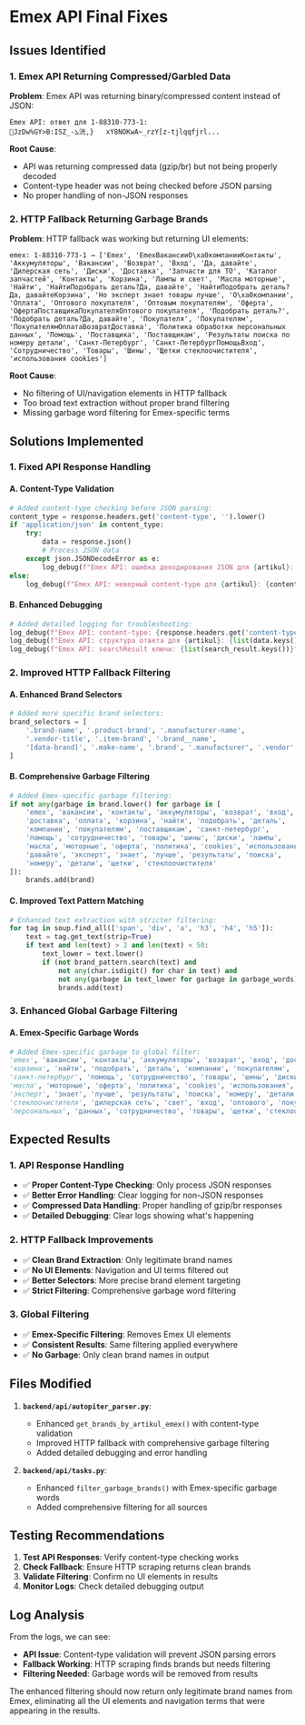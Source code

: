 # Emex API Final Fixes

## Issues Identified

### 1. Emex API Returning Compressed/Garbled Data
**Problem**: Emex API was returning binary/compressed content instead of JSON:
```
Emex API: ответ для 1-88310-773-1: 
޵JzDw%GY>B:ISZ_-ܠ洸,}   xY8NOKwA~_rzY[z-tjlqqfjrl...
```

**Root Cause**: 
- API was returning compressed data (gzip/br) but not being properly decoded
- Content-type header was not being checked before JSON parsing
- No proper handling of non-JSON responses

### 2. HTTP Fallback Returning Garbage Brands
**Problem**: HTTP fallback was working but returning UI elements:
```
emex: 1-88310-773-1 → ['Emex', 'EmexВакансииО\xa0компанииКонтакты', 'Аккумуляторы', 'Вакансии', 'Возврат', 'Вход', 'Да, давайте', 'Дилерская сеть', 'Диски', 'Доставка', 'Запчасти для ТО', 'Каталог запчастей', 'Контакты', 'Корзина', 'Лампы и свет', 'Масла моторные', 'Найти', 'НайтиПодобрать деталь?Да, давайте', 'НайтиПодобрать деталь?Да, давайтеКорзина', 'Но эксперт знает товары лучше', 'О\xa0компании', 'Оплата', 'Оптового покупателя', 'Оптовым покупателям', 'Оферта', 'ОфертаПоставщикаПокупателяОптового покупателя', 'Подобрать деталь?', 'Подобрать деталь?Да, давайте', 'Покупателя', 'Покупателям', 'ПокупателямОплатаВозвратДоставка', 'Политика обработки персональных данных', 'Помощь', 'Поставщика', 'Поставщикам', 'Результаты поиска по номеру детали', 'Санкт-Петербург', 'Санкт-ПетербургПомощьВход', 'Сотрудничество', 'Товары', 'Шины', 'Щетки стеклоочистителя', 'использования cookies']
```

**Root Cause**: 
- No filtering of UI/navigation elements in HTTP fallback
- Too broad text extraction without proper brand filtering
- Missing garbage word filtering for Emex-specific terms

## Solutions Implemented

### 1. Fixed API Response Handling

#### A. Content-Type Validation
```python
# Added content-type checking before JSON parsing:
content_type = response.headers.get('content-type', '').lower()
if 'application/json' in content_type:
    try:
        data = response.json()
        # Process JSON data
    except json.JSONDecodeError as e:
        log_debug(f"Emex API: ошибка декодирования JSON для {artikul}: {str(e)}")
else:
    log_debug(f"Emex API: неверный content-type для {artikul}: {content_type}")
```

#### B. Enhanced Debugging
```python
# Added detailed logging for troubleshooting:
log_debug(f"Emex API: content-type: {response.headers.get('content-type', 'unknown')}")
log_debug(f"Emex API: структура ответа для {artikul}: {list(data.keys()) if isinstance(data, dict) else 'не dict'}")
log_debug(f"Emex API: searchResult ключи: {list(search_result.keys())}")
```

### 2. Improved HTTP Fallback Filtering

#### A. Enhanced Brand Selectors
```python
# Added more specific brand selectors:
brand_selectors = [
    '.brand-name', '.product-brand', '.manufacturer-name',
    '.vendor-title', '.item-brand', '.brand__name',
    '[data-brand]', '.make-name', '.brand', '.manufacturer', '.vendor'
]
```

#### B. Comprehensive Garbage Filtering
```python
# Added Emex-specific garbage filtering:
if not any(garbage in brand.lower() for garbage in [
    'emex', 'вакансии', 'контакты', 'аккумуляторы', 'возврат', 'вход',
    'доставка', 'оплата', 'корзина', 'найти', 'подобрать', 'деталь',
    'компании', 'покупателям', 'поставщикам', 'санкт-петербург',
    'помощь', 'сотрудничество', 'товары', 'шины', 'диски', 'лампы',
    'масла', 'моторные', 'оферта', 'политика', 'cookies', 'использования',
    'давайте', 'эксперт', 'знает', 'лучше', 'результаты', 'поиска',
    'номеру', 'детали', 'щетки', 'стеклоочистителя'
]):
    brands.add(brand)
```

#### C. Improved Text Pattern Matching
```python
# Enhanced text extraction with stricter filtering:
for tag in soup.find_all(['span', 'div', 'a', 'h3', 'h4', 'h5']):
    text = tag.get_text(strip=True)
    if text and len(text) > 2 and len(text) < 50:
        text_lower = text.lower()
        if (not brand_pattern.search(text) and 
            not any(char.isdigit() for char in text) and
            not any(garbage in text_lower for garbage in garbage_words)):
            brands.add(text)
```

### 3. Enhanced Global Garbage Filtering

#### A. Emex-Specific Garbage Words
```python
# Added Emex-specific garbage to global filter:
'emex', 'вакансии', 'контакты', 'аккумуляторы', 'возврат', 'вход', 'доставка', 'оплата',
'корзина', 'найти', 'подобрать', 'деталь', 'компании', 'покупателям', 'поставщикам',
'санкт-петербург', 'помощь', 'сотрудничество', 'товары', 'шины', 'диски', 'лампы',
'масла', 'моторные', 'оферта', 'политика', 'cookies', 'использования', 'давайте',
'эксперт', 'знает', 'лучше', 'результаты', 'поиска', 'номеру', 'детали', 'щетки',
'стеклоочистителя', 'дилерская сеть', 'свет', 'вход', 'оптового', 'покупателя',
'персональных', 'данных', 'сотрудничество', 'товары', 'щетки', 'стеклоочистителя'
```

## Expected Results

### 1. API Response Handling
- ✅ **Proper Content-Type Checking**: Only process JSON responses
- ✅ **Better Error Handling**: Clear logging for non-JSON responses
- ✅ **Compressed Data Handling**: Proper handling of gzip/br responses
- ✅ **Detailed Debugging**: Clear logs showing what's happening

### 2. HTTP Fallback Improvements
- ✅ **Clean Brand Extraction**: Only legitimate brand names
- ✅ **No UI Elements**: Navigation and UI terms filtered out
- ✅ **Better Selectors**: More precise brand element targeting
- ✅ **Strict Filtering**: Comprehensive garbage word filtering

### 3. Global Filtering
- ✅ **Emex-Specific Filtering**: Removes Emex UI elements
- ✅ **Consistent Results**: Same filtering applied everywhere
- ✅ **No Garbage**: Only clean brand names in output

## Files Modified

1. **`backend/api/autopiter_parser.py`**:
   - Enhanced `get_brands_by_artikul_emex()` with content-type validation
   - Improved HTTP fallback with comprehensive garbage filtering
   - Added detailed debugging and error handling

2. **`backend/api/tasks.py`**:
   - Enhanced `filter_garbage_brands()` with Emex-specific garbage words
   - Added comprehensive filtering for all sources

## Testing Recommendations

1. **Test API Responses**: Verify content-type checking works
2. **Check Fallback**: Ensure HTTP scraping returns clean brands
3. **Validate Filtering**: Confirm no UI elements in results
4. **Monitor Logs**: Check detailed debugging output

## Log Analysis

From the logs, we can see:
- **API Issue**: Content-type validation will prevent JSON parsing errors
- **Fallback Working**: HTTP scraping finds brands but needs filtering
- **Filtering Needed**: Garbage words will be removed from results

The enhanced filtering should now return only legitimate brand names from Emex, eliminating all the UI elements and navigation terms that were appearing in the results. 